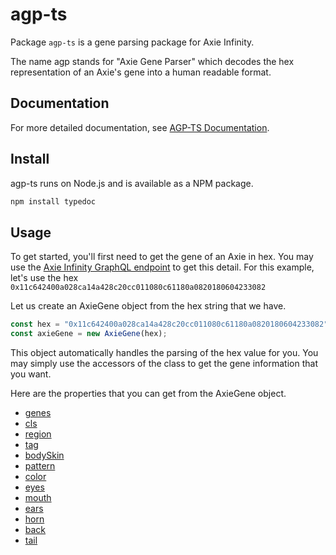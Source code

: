 # agp-ts

Package `agp-ts` is a gene parsing package for Axie Infinity.

The name agp stands for "Axie Gene Parser" which decodes the hex representation of an Axie's gene into a human readable format.

## Documentation

For more detailed documentation, see [AGP-TS Documentation](https://shanemaglangit.github.io/agp-ts).

## Install

agp-ts runs on Node.js and is available as a NPM package.

```sh
npm install typedoc
```

## Usage

To get started, you'll first need to get the gene of an Axie in hex. You may use the [Axie Infinity GraphQL endpoint](https://axie-graphql.web.app/) to get this detail. For this example, let's use the hex `0x11c642400a028ca14a428c20cc011080c61180a0820180604233082`

Let us create an AxieGene object from the hex string that we have.

```typescript
const hex = "0x11c642400a028ca14a428c20cc011080c61180a0820180604233082";
const axieGene = new AxieGene(hex);
```

This object automatically handles the parsing of the hex value for you. You may simply use the accessors of the class to get the gene information that you want.

Here are the properties that you can get from the AxieGene object.

* [genes](https://shanemaglangit.github.io/agp-ts/classes/axie_gene.AxieGene.html#genes)
* [cls](https://shanemaglangit.github.io/agp-ts/classes/axie_gene.AxieGene.html#cls)
* [region](https://shanemaglangit.github.io/agp-ts/classes/axie_gene.AxieGene.html#region)
* [tag](https://shanemaglangit.github.io/agp-ts/classes/axie_gene.AxieGene.html#tag)
* [bodySkin](https://shanemaglangit.github.io/agp-ts/classes/axie_gene.AxieGene.html#bodySkin)
* [pattern](https://shanemaglangit.github.io/agp-ts/classes/axie_gene.AxieGene.html#pattern)
* [color](https://shanemaglangit.github.io/agp-ts/classes/axie_gene.AxieGene.html#color)
* [eyes](https://shanemaglangit.github.io/agp-ts/classes/axie_gene.AxieGene.html#eyes)
* [mouth](https://shanemaglangit.github.io/agp-ts/classes/axie_gene.AxieGene.html#mouth)
* [ears](https://shanemaglangit.github.io/agp-ts/classes/axie_gene.AxieGene.html#ears)
* [horn](https://shanemaglangit.github.io/agp-ts/classes/axie_gene.AxieGene.html#horn)
* [back](https://shanemaglangit.github.io/agp-ts/classes/axie_gene.AxieGene.html#back)
* [tail](https://shanemaglangit.github.io/agp-ts/classes/axie_gene.AxieGene.html#tail)

